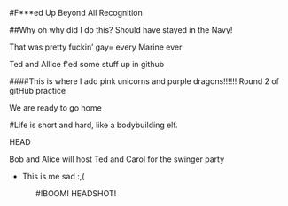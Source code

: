 
#F***ed Up Beyond All Recognition

##Why oh why did I do this?  Should have stayed in the Navy!

<p> That was pretty fuckin’ gay= every Marine ever</p>
<p>Ted and Allice f'ed some stuff up in github</p>
####This is where I add pink unicorns and purple dragons!!!!!!
<![http://s2.quickmeme.com/img/3c/3cb3f9eb0387d10fc6c63471e83155d63f3d1c477c1f5a6a2ccd28848aad6c59.jpg]()
<p>Round 2 of gitHub practice</p>
<p> We are ready to go home</p>
#Life is short and hard, like a bodybuilding elf.

HEAD
<p> Bob and Alice will host Ted and Carol for the swinger party</p>

<ul><li>This is me sad :,(</li><ul>

#!BOOM!  HEADSHOT!
